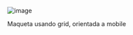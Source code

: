 ![image](https://user-images.githubusercontent.com/95048921/167864879-7498c87f-2d56-4dac-8c72-988c1d4fc217.png)

Maqueta usando grid, orientada a mobile
